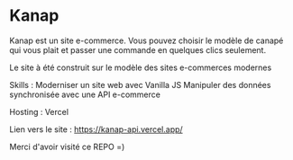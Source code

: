 # Kanap

Kanap est un site e-commerce. Vous pouvez choisir le modèle de canapé qui vous plait et passer une commande en quelques clics seulement.

Le site à été construit sur le modèle des sites e-commerces modernes

Skills :
Moderniser un site web avec Vanilla JS
Manipuler des données synchronisée avec une API e-commerce

Hosting :
Vercel

Lien vers le site :
https://kanap-api.vercel.app/

Merci d'avoir visité ce REPO =)
